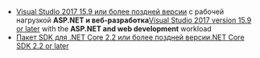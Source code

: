 * <span data-ttu-id="a7b8f-101">[Visual Studio 2017 15.9 или более поздней версии](https://visualstudio.microsoft.com/downloads/) с рабочей нагрузкой **ASP.NET и веб-разработка**</span><span class="sxs-lookup"><span data-stu-id="a7b8f-101">[Visual Studio 2017 version 15.9 or later](https://visualstudio.microsoft.com/downloads/) with the **ASP.NET and web development** workload</span></span>
* [<span data-ttu-id="a7b8f-102">Пакет SDK для .NET Core 2.2 или более поздней версии</span><span class="sxs-lookup"><span data-stu-id="a7b8f-102">.NET Core SDK 2.2 or later</span></span>](https://www.microsoft.com/net/download/all)